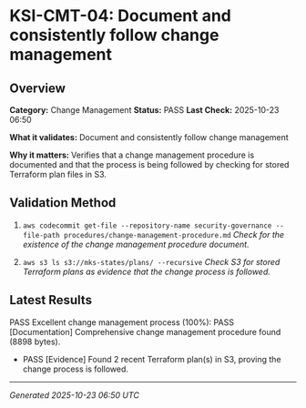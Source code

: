# KSI-CMT-04: Document and consistently follow change management

## Overview

**Category:** Change Management
**Status:** PASS
**Last Check:** 2025-10-23 06:50

**What it validates:** Document and consistently follow change management

**Why it matters:** Verifies that a change management procedure is documented and that the process is being followed by checking for stored Terraform plan files in S3.

## Validation Method

1. `aws codecommit get-file --repository-name security-governance --file-path procedures/change-management-procedure.md`
   *Check for the existence of the change management procedure document.*

2. `aws s3 ls s3://mks-states/plans/ --recursive`
   *Check S3 for stored Terraform plans as evidence that the change process is followed.*

## Latest Results

PASS Excellent change management process (100%): PASS [Documentation] Comprehensive change management procedure found (8898 bytes).
- PASS [Evidence] Found 2 recent Terraform plan(s) in S3, proving the change process is followed.

---
*Generated 2025-10-23 06:50 UTC*